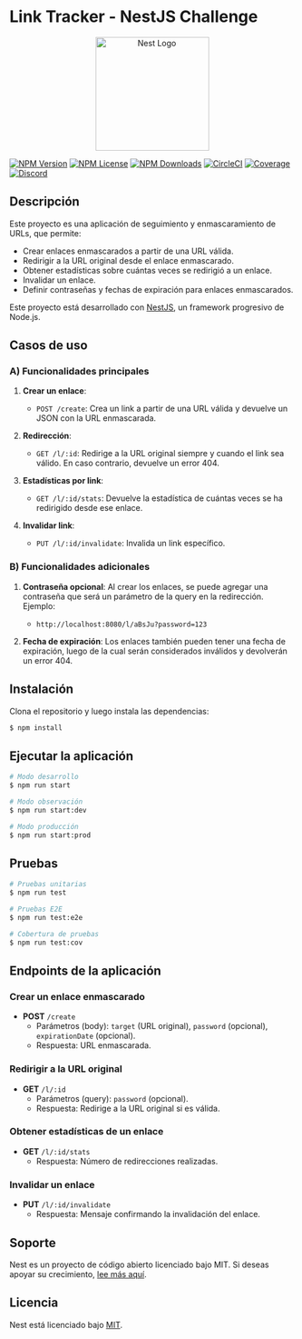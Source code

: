 # Link Tracker - NestJS Challenge

<p align="center">
  <a href="http://nestjs.com/" target="blank"><img src="https://nestjs.com/img/logo-small.svg" width="200" alt="Nest Logo" /></a>
</p>

[![NPM Version](https://img.shields.io/npm/v/@nestjs/core.svg)](https://www.npmjs.com/~nestjscore)
[![NPM License](https://img.shields.io/npm/l/@nestjs/core.svg)](https://www.npmjs.com/~nestjscore)
[![NPM Downloads](https://img.shields.io/npm/dm/@nestjs/common.svg)](https://www.npmjs.com/~nestjscore)
[![CircleCI](https://img.shields.io/circleci/build/github/nestjs/nest/master)](https://circleci.com/gh/nestjs/nest)
[![Coverage](https://coveralls.io/repos/github/nestjs/nest/badge.svg?branch=master#9)](https://coveralls.io/github/nestjs/nest?branch=master)
[![Discord](https://img.shields.io/badge/discord-online-brightgreen.svg)](https://discord.gg/G7Qnnhy)

## Descripción

Este proyecto es una aplicación de seguimiento y enmascaramiento de URLs, que permite:

- Crear enlaces enmascarados a partir de una URL válida.
- Redirigir a la URL original desde el enlace enmascarado.
- Obtener estadísticas sobre cuántas veces se redirigió a un enlace.
- Invalidar un enlace.
- Definir contraseñas y fechas de expiración para enlaces enmascarados.

Este proyecto está desarrollado con [NestJS](https://nestjs.com/), un framework progresivo de Node.js.

## Casos de uso

### A) Funcionalidades principales

1. **Crear un enlace**:
    - `POST /create`: Crea un link a partir de una URL válida y devuelve un JSON con la URL enmascarada.

2. **Redirección**:
    - `GET /l/:id`: Redirige a la URL original siempre y cuando el link sea válido. En caso contrario, devuelve un error 404.

3. **Estadísticas por link**:
    - `GET /l/:id/stats`: Devuelve la estadística de cuántas veces se ha redirigido desde ese enlace.

4. **Invalidar link**:
    - `PUT /l/:id/invalidate`: Invalida un link específico.

### B) Funcionalidades adicionales

1. **Contraseña opcional**: Al crear los enlaces, se puede agregar una contraseña que será un parámetro de la query en la redirección. Ejemplo:
    - `http://localhost:8080/l/aBsJu?password=123`

2. **Fecha de expiración**: Los enlaces también pueden tener una fecha de expiración, luego de la cual serán considerados inválidos y devolverán un error 404.

## Instalación

Clona el repositorio y luego instala las dependencias:

```bash
$ npm install
```

## Ejecutar la aplicación

```bash
# Modo desarrollo
$ npm run start

# Modo observación
$ npm run start:dev

# Modo producción
$ npm run start:prod
```

## Pruebas

```bash
# Pruebas unitarias
$ npm run test

# Pruebas E2E
$ npm run test:e2e

# Cobertura de pruebas
$ npm run test:cov
```

## Endpoints de la aplicación

### Crear un enlace enmascarado
- **POST** `/create`
    - Parámetros (body): `target` (URL original), `password` (opcional), `expirationDate` (opcional).
    - Respuesta: URL enmascarada.

### Redirigir a la URL original
- **GET** `/l/:id`
    - Parámetros (query): `password` (opcional).
    - Respuesta: Redirige a la URL original si es válida.

### Obtener estadísticas de un enlace
- **GET** `/l/:id/stats`
    - Respuesta: Número de redirecciones realizadas.

### Invalidar un enlace
- **PUT** `/l/:id/invalidate`
    - Respuesta: Mensaje confirmando la invalidación del enlace.

## Soporte

Nest es un proyecto de código abierto licenciado bajo MIT. Si deseas apoyar su crecimiento, [lee más aquí](https://docs.nestjs.com/support).

## Licencia

Nest está licenciado bajo [MIT](LICENSE).
